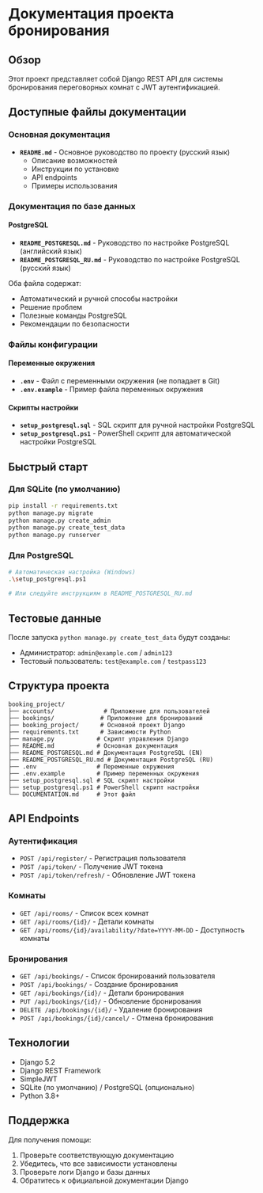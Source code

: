 # Документация проекта бронирования

## Обзор

Этот проект представляет собой Django REST API для системы бронирования переговорных комнат с JWT аутентификацией.

## Доступные файлы документации

### Основная документация
- **`README.md`** - Основное руководство по проекту (русский язык)
  - Описание возможностей
  - Инструкции по установке
  - API endpoints
  - Примеры использования

### Документация по базе данных

#### PostgreSQL
- **`README_POSTGRESQL.md`** - Руководство по настройке PostgreSQL (английский язык)
- **`README_POSTGRESQL_RU.md`** - Руководство по настройке PostgreSQL (русский язык)

Оба файла содержат:
- Автоматический и ручной способы настройки
- Решение проблем
- Полезные команды PostgreSQL
- Рекомендации по безопасности

### Файлы конфигурации

#### Переменные окружения
- **`.env`** - Файл с переменными окружения (не попадает в Git)
- **`.env.example`** - Пример файла переменных окружения

#### Скрипты настройки
- **`setup_postgresql.sql`** - SQL скрипт для ручной настройки PostgreSQL
- **`setup_postgresql.ps1`** - PowerShell скрипт для автоматической настройки PostgreSQL

## Быстрый старт

### Для SQLite (по умолчанию)
```bash
pip install -r requirements.txt
python manage.py migrate
python manage.py create_admin
python manage.py create_test_data
python manage.py runserver
```

### Для PostgreSQL
```bash
# Автоматическая настройка (Windows)
.\setup_postgresql.ps1

# Или следуйте инструкциям в README_POSTGRESQL_RU.md
```

## Тестовые данные

После запуска `python manage.py create_test_data` будут созданы:
- Администратор: `admin@example.com` / `admin123`
- Тестовый пользователь: `test@example.com` / `testpass123`

## Структура проекта

```
booking_project/
├── accounts/              # Приложение для пользователей
├── bookings/             # Приложение для бронирований
├── booking_project/      # Основной проект Django
├── requirements.txt      # Зависимости Python
├── manage.py            # Скрипт управления Django
├── README.md            # Основная документация
├── README_POSTGRESQL.md # Документация PostgreSQL (EN)
├── README_POSTGRESQL_RU.md # Документация PostgreSQL (RU)
├── .env                 # Переменные окружения
├── .env.example         # Пример переменных окружения
├── setup_postgresql.sql # SQL скрипт настройки
├── setup_postgresql.ps1 # PowerShell скрипт настройки
└── DOCUMENTATION.md     # Этот файл
```

## API Endpoints

### Аутентификация
- `POST /api/register/` - Регистрация пользователя
- `POST /api/token/` - Получение JWT токена
- `POST /api/token/refresh/` - Обновление JWT токена

### Комнаты
- `GET /api/rooms/` - Список всех комнат
- `GET /api/rooms/{id}/` - Детали комнаты
- `GET /api/rooms/{id}/availability/?date=YYYY-MM-DD` - Доступность комнаты

### Бронирования
- `GET /api/bookings/` - Список бронирований пользователя
- `POST /api/bookings/` - Создание бронирования
- `GET /api/bookings/{id}/` - Детали бронирования
- `PUT /api/bookings/{id}/` - Обновление бронирования
- `DELETE /api/bookings/{id}/` - Удаление бронирования
- `POST /api/bookings/{id}/cancel/` - Отмена бронирования

## Технологии

- Django 5.2
- Django REST Framework
- SimpleJWT
- SQLite (по умолчанию) / PostgreSQL (опционально)
- Python 3.8+

## Поддержка

Для получения помощи:
1. Проверьте соответствующую документацию
2. Убедитесь, что все зависимости установлены
3. Проверьте логи Django и базы данных
4. Обратитесь к официальной документации Django

